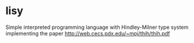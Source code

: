 # lisy

Simple interpreted programming language with Hindley-Milner type system
implementing the paper http://web.cecs.pdx.edu/~mpj/thih/thih.pdf
